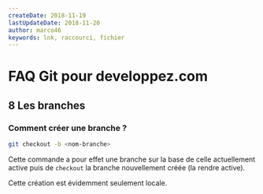 ```yaml
---
createDate: 2018-11-19
lastUpdateDate: 2018-11-20
author: marco46
keywords: lnk, raccourci, fichier
---
```


# FAQ Git pour developpez.com

## 8 Les branches

### Comment créer une branche ?

```bash
git checkout -b <nom-branche>
```

Cette commande a pour effet une branche sur la base de celle actuellement active puis de `checkout` la branche nouvellement créée (la rendre active).

Cette création est évidemment seulement locale.
